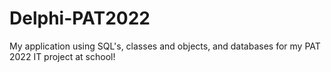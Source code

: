 # Delphi-PAT2022

My application using SQL's, classes and objects, and databases for my PAT 2022 IT project at school!
